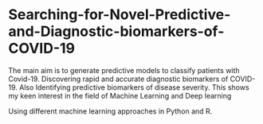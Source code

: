 # Searching-for-Novel-Predictive-and-Diagnostic-biomarkers-of-COVID-19

The main aim is to generate predictive models to classify patients with Covid-19. 
Discovering rapid and accurate diagnostic biomarkers of COVID-19. 
Also Identifying predictive biomarkers of disease severity. This shows my keen interest in the field of Machine Learning 
and Deep learning

Using different machine learning approaches in Python and R.
